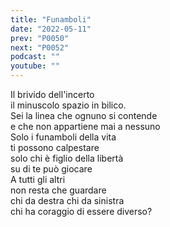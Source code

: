 ```yaml
---
title: "Funamboli"
date: "2022-05-11"
prev: "P0050"
next: "P0052"
podcast: ""
youtube: ""
---
```


Il brivido dell'incerto  
il minuscolo spazio in bilico.  
Sei la linea che ognuno si contende  
e che non appartiene mai a nessuno  
Solo i funamboli della vita  
ti possono calpestare   
solo chi è figlio della libertà  
su di te può giocare  
A tutti gli altri  
non resta che guardare  
chi da destra chi da sinistra  
chi ha coraggio di essere diverso?  
